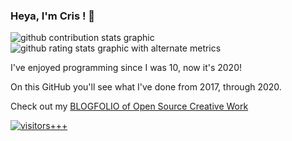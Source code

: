 ### Heya, I'm Cris ! 👋

![github contribution stats graphic](https://github-contribution-stats.vercel.app/api/?username=c9fe)
<img alt="github rating stats graphic with alternate metrics" src="https://github-readme-stats.vercel.app/api?username=c9fe&show_icons=true&theme=blueberry&hide_border=true&count_private=true" />

I've enjoyed programming since I was 10, now it's 2020!

On this GitHub you'll see what I've done from 2017, through 2020.

Check out my [BLOGFOLIO of Open Source Creative Work](https://github.com/c9fe/Blogfolio)

[![visitors+++](https://hits.seeyoufarm.com/api/count/incr/badge.svg?url=https%3A%2F%2Fgithub.com%2Fc9fe&count_bg=%2379C83D&title_bg=%23555555&icon=&icon_color=%23E7E7E7&title=%28today%2Ftotal%29%20visitors%2B%2B%2B%20since%20Oct%2028%202020&edge_flat=false)](https://hits.seeyoufarm.com) 
